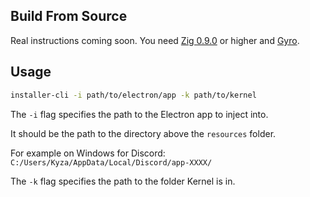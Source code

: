 ## Build From Source

Real instructions coming soon. You need [Zig 0.9.0](https://ziglang.org/download/) or higher and [Gyro](https://github.com/mattnite/gyro).

## Usage

```bash
installer-cli -i path/to/electron/app -k path/to/kernel
```

The `-i` flag specifies the path to the Electron app to inject into.

It should be the path to the directory above the `resources` folder.

For example on Windows for Discord: `C:/Users/Kyza/AppData/Local/Discord/app-XXXX/`

The `-k` flag specifies the path to the folder Kernel is in.
